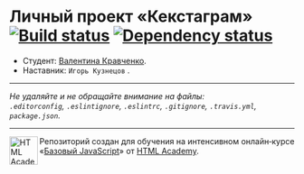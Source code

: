# Личный проект «Кекстаграм» [![Build status][travis-image]][travis-url] [![Dependency status][dependency-image]][dependency-url]

* Студент: [Валентина Кравченко](https://up.htmlacademy.ru/javascript/4/user/150859).
* Наставник: `Игорь Кузнецов` .

---

_Не удаляйте и не обращайте внимание на файлы:_<br>
_`.editorconfig`, `.eslintignore`, `.eslintrc`, `.gitignore`, `.travis.yml`, `package.json`._

---

<a href="https://htmlacademy.ru/intensive/javascript"><img align="left" width="50" height="50" title="HTML Academy" src="https://up.htmlacademy.ru/static/img/intensive/javascript/logo-for-github.svg"></a>

Репозиторий создан для обучения на интенсивном онлайн‑курсе «[Базовый JavaScript](https://htmlacademy.ru/intensive/javascript)» от [HTML Academy](https://htmlacademy.ru).

[travis-image]: https://travis-ci.org/htmlacademy-javascript/150859-kekstagram.svg?branch=master
[travis-url]: https://travis-ci.org/htmlacademy-javascript/150859-kekstagram
[dependency-image]: https://david-dm.org/htmlacademy-javascript/150859-kekstagram.svg?style=flat-square
[dependency-url]: https://david-dm.org/htmlacademy-javascript/150859-kekstagram
